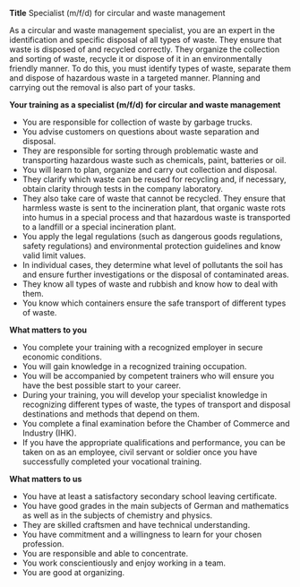 **Title**
Specialist (m/f/d) for circular and waste management

As a circular and waste management specialist, you are an expert in the identification and specific disposal of all types of waste. They ensure that waste is disposed of and recycled correctly. They organize the collection and sorting of waste, recycle it or dispose of it in an environmentally friendly manner. To do this, you must identify types of waste, separate them and dispose of hazardous waste in a targeted manner. Planning and carrying out the removal is also part of your tasks.

**Your training as a specialist (m/f/d) for circular and waste management**

-	You are responsible for collection of waste by garbage trucks.
-	You advise customers on questions about waste separation and disposal.
-	They are responsible for sorting through problematic waste and transporting hazardous waste such as chemicals, paint, batteries or oil.
-	You will learn to plan, organize and carry out collection and disposal.
-	They clarify which waste can be reused for recycling and, if necessary, obtain clarity through tests in the company laboratory.
-	They also take care of waste that cannot be recycled. They ensure that harmless waste is sent to the incineration plant, that organic waste rots into humus in a special process and that hazardous waste is transported to a landfill or a special incineration plant.
-	You apply the legal regulations (such as dangerous goods regulations, safety regulations) and environmental protection guidelines and know valid limit values.
-	In individual cases, they determine what level of pollutants the soil has and ensure further investigations or the disposal of contaminated areas.
-	They know all types of waste and rubbish and know how to deal with them.
-	You know which containers ensure the safe transport of different types of waste.

**What matters to you**

-	You complete your training with a recognized employer in secure economic conditions.
-	You will gain knowledge in a recognized training occupation.
-	You will be accompanied by competent trainers who will ensure you have the best possible start to your career.
-	During your training, you will develop your specialist knowledge in recognizing different types of waste, the types of transport and disposal destinations and methods that depend on them.
-	You complete a final examination before the Chamber of Commerce and Industry (IHK).
-	If you have the appropriate qualifications and performance, you can be taken on as an employee, civil servant or soldier once you have successfully completed your vocational training.

**What matters to us**

-	You have at least a satisfactory secondary school leaving certificate.
-	You have good grades in the main subjects of German and mathematics as well as in the subjects of chemistry and physics.
-	They are skilled craftsmen and have technical understanding.
-	You have commitment and a willingness to learn for your chosen profession.
-	You are responsible and able to concentrate.
-	You work conscientiously and enjoy working in a team.
-	You are good at organizing.
